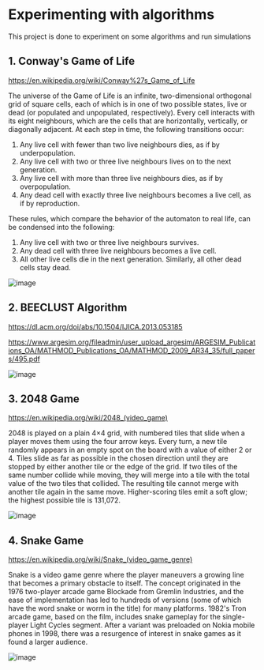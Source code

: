 # Experimenting with algorithms

This project is done to experiment on some algorithms and run simulations

## 1. Conway's Game of Life

https://en.wikipedia.org/wiki/Conway%27s_Game_of_Life

The universe of the Game of Life is an infinite, two-dimensional orthogonal grid of square cells, each of which is in one of two possible states, live or dead (or populated and unpopulated, respectively). Every cell interacts with its eight neighbours, which are the cells that are horizontally, vertically, or diagonally adjacent. At each step in time, the following transitions occur:

1. Any live cell with fewer than two live neighbours dies, as if by underpopulation.
2. Any live cell with two or three live neighbours lives on to the next generation.
3. Any live cell with more than three live neighbours dies, as if by overpopulation.
4. Any dead cell with exactly three live neighbours becomes a live cell, as if by reproduction.

These rules, which compare the behavior of the automaton to real life, can be condensed into the following:

1. Any live cell with two or three live neighbours survives.
2. Any dead cell with three live neighbours becomes a live cell.
3. All other live cells die in the next generation. Similarly, all other dead cells stay dead.

![image](https://user-images.githubusercontent.com/34341576/184989915-be25adb6-a689-4836-a150-29b62d0291a4.png)


## 2. BEECLUST Algorithm

https://dl.acm.org/doi/abs/10.1504/IJICA.2013.053185

https://www.argesim.org/fileadmin/user_upload_argesim/ARGESIM_Publications_OA/MATHMOD_Publications_OA/MATHMOD_2009_AR34_35/full_papers/495.pdf

![image](https://user-images.githubusercontent.com/34341576/184715652-96a0b409-78ba-4c11-86dd-bd531e44dcd9.png)


## 3. 2048 Game

https://en.wikipedia.org/wiki/2048_(video_game)

2048 is played on a plain 4×4 grid, with numbered tiles that slide when a player moves them using the four arrow keys. Every turn, a new tile randomly appears in an empty spot on the board with a value of either 2 or 4. Tiles slide as far as possible in the chosen direction until they are stopped by either another tile or the edge of the grid. If two tiles of the same number collide while moving, they will merge into a tile with the total value of the two tiles that collided. The resulting tile cannot merge with another tile again in the same move. Higher-scoring tiles emit a soft glow; the highest possible tile is 131,072.

![image](https://user-images.githubusercontent.com/34341576/185218817-e0f5dace-1909-49de-82fd-30a5f13835e5.png)

## 4. Snake Game

https://en.wikipedia.org/wiki/Snake_(video_game_genre)

Snake is a video game genre where the player maneuvers a growing line that becomes a primary obstacle to itself. The concept originated in the 1976 two-player arcade game Blockade from Gremlin Industries, and the ease of implementation has led to hundreds of versions (some of which have the word snake or worm in the title) for many platforms. 1982's Tron arcade game, based on the film, includes snake gameplay for the single-player Light Cycles segment. After a variant was preloaded on Nokia mobile phones in 1998, there was a resurgence of interest in snake games as it found a larger audience.

![image](https://user-images.githubusercontent.com/34341576/185429992-9ab1f8a7-2f03-4bd4-984d-ef9ea6588df1.png)


